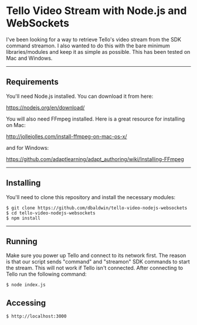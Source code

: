 # Tello Video Stream with Node.js and WebSockets

I've been looking for a way to retrieve Tello's video stream from the SDK command streamon. I also wanted to do this with the bare minimum libraries/modules and keep it as simple as possible. This has been tested on Mac and Windows.

---
## Requirements

You'll need Node.js installed. You can download it from here:

https://nodejs.org/en/download/

You will also need FFmpeg installed. Here is a great resource for installing on Mac:

http://jollejolles.com/install-ffmpeg-on-mac-os-x/

and for Windows:

https://github.com/adaptlearning/adapt_authoring/wiki/Installing-FFmpeg

---

## Installing

You'll need to clone this repository and install the necessary modules:

    $ git clone https://github.com/dbaldwin/tello-video-nodejs-websockets
    $ cd tello-video-nodejs-websockets
    $ npm install

---

## Running

Make sure you power up Tello and connect to its network first. The reason is that our script sends "command" and "streamon" SDK commands to start the stream. This will not work if Tello isn't connected. After connecting to Tello run the following command:

    $ node index.js

## Accessing

    $ http://localhost:3000